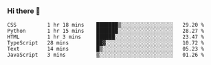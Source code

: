 ### Hi there 👋

<!--START_SECTION:waka-->

```text
CSS          1 hr 18 mins    ███████▒░░░░░░░░░░░░░░░░░   29.20 %
Python       1 hr 15 mins    ███████░░░░░░░░░░░░░░░░░░   28.27 %
HTML         1 hr 3 mins     ██████░░░░░░░░░░░░░░░░░░░   23.47 %
TypeScript   28 mins         ██▓░░░░░░░░░░░░░░░░░░░░░░   10.72 %
Text         14 mins         █▒░░░░░░░░░░░░░░░░░░░░░░░   05.23 %
JavaScript   3 mins          ▒░░░░░░░░░░░░░░░░░░░░░░░░   01.26 %
```

<!--END_SECTION:waka-->

<!--
**ludobegins/ludobegins** is a ✨ _special_ ✨ repository because its `README.md` (this file) appears on your GitHub profile.

Here are some ideas to get you started:

- 🔭 I’m currently working on ...
- 🌱 I’m currently learning ...
- 👯 I’m looking to collaborate on ...
- 🤔 I’m looking for help with ...
- 💬 Ask me about ...
- 📫 How to reach me: ...
- 😄 Pronouns: ...
- ⚡ Fun fact: ...
-->
